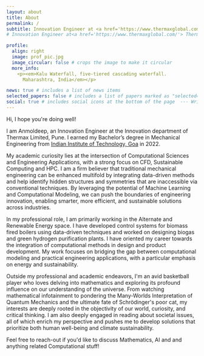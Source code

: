 ```yaml
---
layout: about
title: About
permalink: /
subtitle: Innovation Engineer at <a href='https://www.thermaxglobal.com/'> Thermax</a>
# Innovation Engineer at<a href='https://www.thermaxglobal.com/'> Thermax</a>, Thermax Limited | IIT Goa

profile:
  align: right
  image: prof_pic.jpg
  image_circular: false # crops the image to make it circular
  more_info:
    <p><em>Kalu Waterfall, five-tiered cascading waterfall. 
      Maharashtra, India</em></p>

news: true # includes a list of news items
selected_papers: false # includes a list of papers marked as "selected={true}"
social: true # includes social icons at the bottom of the page  --- Write your biography here. Tell the world about yourself. Link to your favorite [subreddit](http://reddit.com). You can put a picture in, too. The code is already in, just name your picture `prof_pic.jpg` and put it #in the `img/` folder. # Put your address / P.O. box / other info right below your picture. You can also disable any of these elements #by editing `profile` property of the YAML header of your `_pages/about.md`. Edit `_bibliography/papers.bib` #and Jekyll will render your [publications page](/al-folio/publications/) automatically. # Link to your social media connections, too. This theme is set up to use [Font Awesome icons](https://# fontawesome.com/) and [Academicons](https://jpswalsh.github.io/academicons/), like the ones below. Add your # Facebook, Twitter, LinkedIn, Google Scholar, or just disable all of them.
---
```


Hi, I hope you're doing well!

I am Anmoldeep, an Innovation Engineer at the Innovation department of Thermax Limited, Pune. I earned my Bachelor’s degree in Mechanical Engineering from <a href='https://iitgoa.ac.in/'> Indian Institute of Technology, Goa</a> in 2022.

My academic curiosity lies at the intersection of Computational Sciences and Engineering Applications, with a strong focus on CFD, Sustainable Computing and HPC. I am a firm believer that traditional mechanical engineering can be enhanced multifold by integrating data-driven methods and help identify hidden structures and symmetries that are inaccessible via conventional techniques. By leveraging the potential of Machine Learning and Computational Modeling, we can push the boundaries of engineering innovation, enabling smarter, more efficient, and sustainable solutions across industries.

In my professional role, I am primarily working in the Alternate and Renewable Energy space. I have developed control systems for biomass fired boilers using data-driven techniques and worked on designing biogas and green hydrogen purification plants. I have oriented my career towards the integration of computational methods in design and product development. My work focuses on bridging the gap between computational modeling and practical engineering applications, with a particular emphasis on energy and sustainability. 

Outside my professional and academic endeavors, I'm an avid basketball player who loves delving into mathematics and exploring its profound influence on our understanding of the universe. From watching mathematical infotainment to pondering the Many-Worlds Interpretation of Quantum Mechanics and the ultimate fate of Schrödinger's poor cat, my interests are deeply rooted in the objectivity of our world, curiosity, and critical thinking. I am also deeply engaged in reading about societal issues, all of which enrich my perspective and pushes me to develop solutions that prioritize both human well-being and climate sustainability.

Feel free to reach-out if you'd like to discuss Mathematics, AI and and anything related Computational stuff!
